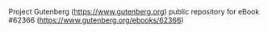 Project Gutenberg (https://www.gutenberg.org) public repository for
eBook #62366 (https://www.gutenberg.org/ebooks/62366)

